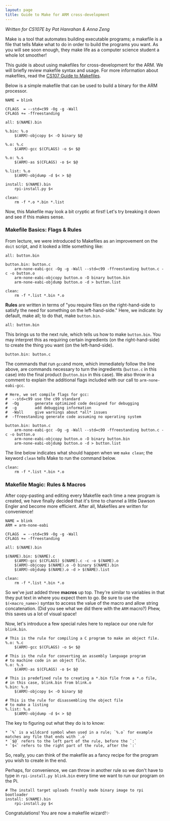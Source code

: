 ```yaml
---
layout: page
title: Guide to Make for ARM cross-development
---
```


*Written for CS107E by Pat Hanrahan & Anna Zeng*

Make is a tool that automates building executable programs;
a makefile is a file that tells Make what to do in order to build
the programs you want. As you will see soon enough, they make life
as a computer science student a whole lot smoother!

This guide is about using makefiles
for cross-development for the ARM.
We will briefly review makefile syntax and usage.
For more information about makefiles,
read the 
[CS107 Guide to Makefiles](http://web.stanford.edu/class/cs107/guide_make.html).

Below is a simple makefile that can be used
to build a binary for the ARM processor.

    NAME = blink

    CFLAGS  = --std=c99 -Og -g -Wall 
    CFLAGS += -ffreestanding

    all: $(NAME).bin

    %.bin: %.o
        $(ARM)-objcopy $< -O binary $@

    %.o: %.c
        $(ARM)-gcc $(CFLAGS) -o $< $@

    %.o: %.s
        $(ARM)-as $(CFLAGS) -o $< $@

    %.list: %.o
        $(ARM)-objdump -d $< > $@

    install: $(NAME).bin
        rpi-install.py $<

    clean:
        rm -f *.o *.bin *.list

Now, this Makefile may look a bit cryptic at first! Let's try breaking it down and see if this makes sense.

### Makefile Basics: Flags & Rules

From lecture, we were introduced to Makefiles as an improvement on the `doit` script,
and it looked a little something like:
    
    all: button.bin
    
    button.bin: button.c
        arm-none-eabi-gcc -Og -g -Wall --std=c99 -ffreestanding button.c -c -o button.o
        arm-none-eabi-objcopy button.o -O binary button.bin
        arm-none-eabi-objdump button.o -d > button.list
    
    clean: 
        rm -f *.list *.bin *.o

__Rules__ are written in terms of "you require files on the right-hand-side
to satisfy the need for something on the left-hand-side." Here, we indicate: by default, make all;
to do that, make `button.bin`.
    
    all: button.bin

This brings us to the next rule, which tells us how to make `button.bin`. You may interpret this as
requiring certain ingredients (on the right-hand-side) to create the thing you want (on the left-hand-side).

    button.bin: button.c

The commands that run `gcc`and more, which immediately follow the line above,
are commands necessary to turn the ingredients (`button.c` in this case)
into the final product (`button.bin` in this case).
We also throw in a comment to explain the additional flags included with our call to `arm-none-eabi-gcc`.

    # Here, we set compile flags for gcc:
    #  --std=c99 use the c99 standard
    #  -Og       generate optimized code designed for debugging
    #  -g        add debugging information
    #  -Wall     give warnings about *all* issues
    #  -ffreestanding generate code assuming no operating system

    button.bin: button.c
        arm-none-eabi-gcc -Og -g -Wall --std=c99 -ffreestanding button.c -c -o button.o
        arm-none-eabi-objcopy button.o -O binary button.bin
        arm-none-eabi-objdump button.o -d > button.list

The line below indicates what should happen when we `make clean`; the keyword `clean` tells Make to run the command below.

    clean: 
        rm -f *.list *.bin *.o


### Makefile Magic: Rules & Macros

After copy-pasting and editing every Makefile each time a new program is created,
we have finally decided that it's time to channel a little Dawson Engler and become more efficient.
After all, Makefiles are written for convenience!

    NAME = blink
    ARM = arm-none-eabi

    CFLAGS  = --std=c99 -Og -g -Wall 
    CFLAGS += -ffreestanding

    all: $(NAME).bin

    $(NAME).bin: $(NAME).c
        $(ARM)-gcc $(CFLAGS) $(NAME).c -c -o $(NAME).o
        $(ARM)-objcopy $(NAME).o -O binary $(NAME).bin
        $(ARM)-objdump $(NAME).o -d > $(NAME).list
    
    clean: 
        rm -f *.list *.bin *.o

So we've just added three __macros__ up top. They're similar to variables
in that they put text in where you expect them to go.
Be sure to use the `$(<macro_name>)`
syntax to access the value of the macro and allow string concatenation.
(Did you see what we did there with the `ARM` macro?)
Phew, this saves us a lot of visual space!

Now, let's introduce a few special rules here to replace our one rule for `blink.bin`.

    # This is the rule for compiling a C program to make an object file.
    %.o: %.c
        $(ARM)-gcc $(CFLAGS) -o $< $@

    # This is the rule for converting an assembly language program
    # to machine code in an object file.
    %.o: %.s
        $(ARM)-as $(CFLAGS) -o $< $@

    # This is predefined rule to creating a *.bin file from a *.o file,
    # in this case, blink.bin from blink.o
    %.bin: %.o
        $(ARM)-objcopy $< -O binary $@

    # This is the rule for disassembling the object file
    # to make a listing
    %.list: %.o
        $(ARM)-objdump -d $< > $@

The key to figuring out what they do is to know:

    * `%` is a wildcard symbol when used in a rule; `%.o` for example matches any file that ends with `.o`
    * `$@` refers to the left part of the rule, before the `:`
    * `$<` refers to the right part of the rule, after the `:`

So, really, you can think of the makefile as a fancy recipe for the program you wish to create in the end.

Perhaps, for convenience, we can throw in another rule so we don't have to type in `rpi-install.py blink.bin`
every time we want to run our program on the Pi.

    # The install target uploads freshly made binary image to rpi bootloader
    install: $(NAME).bin
        rpi-install.py $<

Congratulations! You are now a makefile wizard!✨